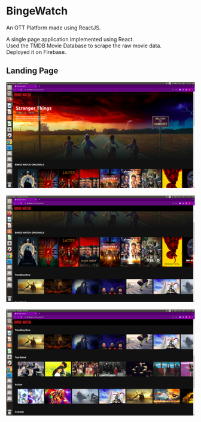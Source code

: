 # BingeWatch

An OTT Platform made using ReactJS.

A single page application implemented using React.<br/>
Used the TMDB Movie Database to scrape the raw movie data.<br/>
Deployed it on Firebase.

## Landing Page

![Web App](https://github.com/ChakitBhandari/BingeWatch/blob/main/1.png)
<br/><br/>
![Web App](https://github.com/ChakitBhandari/BingeWatch/blob/main/2.png)
<br/><br/>
![Web App](https://github.com/ChakitBhandari/BingeWatch/blob/main/3.png)
